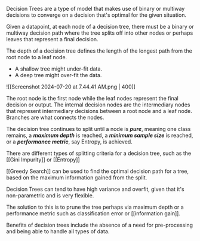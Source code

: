 Decision Trees are a type of model that makes use of binary or multiway decisions to converge on a decision that's optimal for the given situation.

Given a datapoint, at each node of a decision tree, there must be a binary or multiway decision path where the tree splits off into other nodes or perhaps leaves that represent a final decision.

The depth of a decision tree defines the length of the longest path from the root node to a leaf node.

- A shallow tree might under-fit data.
- A deep tree might over-fit the data.

![[Screenshot 2024-07-20 at 7.44.41 AM.png | 400]]

The root node is the first node while the leaf nodes represent the final decision or output. The internal decision nodes are the intermediary nodes that represent intermediary decisions between a root node and a leaf node. Branches are what connects the nodes.

The decision tree continues to split until a node is ***pure***, meaning one class remains, a ***maximum depth*** is reached, a ***minimum sample size*** is reached, or a ***performance metric***, say Entropy, is achieved.

There are different types of splitting criteria for a decision tree, such as the [[Gini Impurity]] or [[Entropy]]

[[Greedy Search]] can be used to find the optimal decision path for a tree, based on the maximum information gained from the split.

Decision Trees can tend to have high variance and overfit, given that it's non-parametric and is very flexible. 

The solution to this is to prune the tree perhaps via maximum depth or a performance metric such as classification error or [[information gain]].

Benefits of decision trees include the absence of a need for pre-processing and being able to handle all types of data.